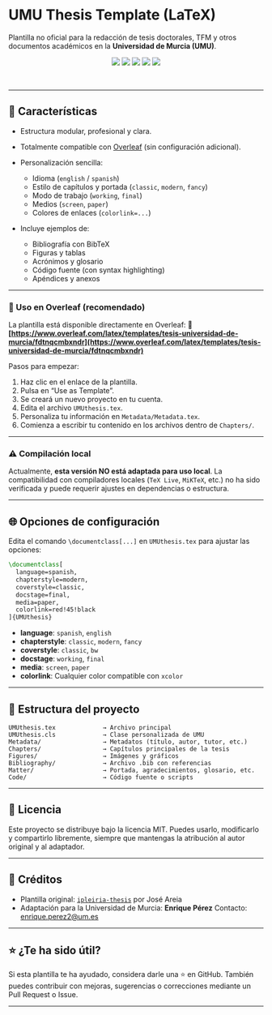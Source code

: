 # UMU Thesis Template (LaTeX)

Plantilla no oficial para la redacción de tesis doctorales, TFM y otros documentos académicos en la **Universidad de Murcia (UMU)**. 

<p align="center">
    <a href="https://www.latex-project.org"><img src="https://img.shields.io/badge/Made%20with-LaTeX-red.svg?style=flat-square"></a>
    <a href="https://www.latex-project.org/lppl/lppl-1-3c"><img src="https://img.shields.io/badge/License-LPPL%20v1.3c-yellow.svg?style=flat-square"></a>
    <a href="https://github.com/enriiquee/umu-thesis/releases"><img src="https://img.shields.io/github/v/tag/enriiquee/umu-thesis?style=flat-square&label=Release&color=8892BF"></a>
    <a href="https://github.com/enriiquee/umu-thesis/graphs/commit-activity"><img src="https://img.shields.io/badge/Maintained-Yes-brightgreen.svg?style=flat-square"></a>
    <a href=""><img src="https://img.shields.io/badge/Build-Passing-brightgreen.svg?style=flat-square"></a>
</p>
<br/>

---

## 🎯 Características

* Estructura modular, profesional y clara.
* Totalmente compatible con [Overleaf](https://www.overleaf.com) (sin configuración adicional).
* Personalización sencilla:

  * Idioma (`english` / `spanish`)
  * Estilo de capítulos y portada (`classic`, `modern`, `fancy`)
  * Modo de trabajo (`working`, `final`)
  * Medios (`screen`, `paper`)
  * Colores de enlaces (`colorlink=...`)
* Incluye ejemplos de:

  * Bibliografía con BibTeX
  * Figuras y tablas
  * Acrónimos y glosario
  * Código fuente (con syntax highlighting)
  * Apéndices y anexos

---

### 🚀 Uso en Overleaf (recomendado)

La plantilla está disponible directamente en Overleaf:
🔗 **[https://www.overleaf.com/latex/templates/tesis-universidad-de-murcia/fdtnqcmbxndr](https://www.overleaf.com/latex/templates/tesis-universidad-de-murcia/fdtnqcmbxndr)**

Pasos para empezar:

1. Haz clic en el enlace de la plantilla.
2. Pulsa en “Use as Template”.
3. Se creará un nuevo proyecto en tu cuenta.
4. Edita el archivo `UMUthesis.tex`.
5. Personaliza tu información en `Metadata/Metadata.tex`.
6. Comienza a escribir tu contenido en los archivos dentro de `Chapters/`.

---

### ⚠️ Compilación local

Actualmente, **esta versión NO está adaptada para uso local**.
La compatibilidad con compiladores locales (`TeX Live`, `MiKTeX`, etc.) no ha sido verificada y puede requerir ajustes en dependencias o estructura.

---

## 🌐 Opciones de configuración

Edita el comando `\documentclass[...]` en `UMUthesis.tex` para ajustar las opciones:

```latex
\documentclass[
  language=spanish,
  chapterstyle=modern,
  coverstyle=classic,
  docstage=final,
  media=paper,
  colorlink=red!45!black
]{UMUthesis}
```

* **language**: `spanish`, `english`
* **chapterstyle**: `classic`, `modern`, `fancy`
* **coverstyle**: `classic`, `bw`
* **docstage**: `working`, `final`
* **media**: `screen`, `paper`
* **colorlink**: Cualquier color compatible con `xcolor`

---

## 📁 Estructura del proyecto

```
UMUthesis.tex             → Archivo principal
UMUthesis.cls             → Clase personalizada de UMU
Metadata/                 → Metadatos (título, autor, tutor, etc.)
Chapters/                 → Capítulos principales de la tesis
Figures/                  → Imágenes y gráficos
Bibliography/             → Archivo .bib con referencias
Matter/                   → Portada, agradecimientos, glosario, etc.
Code/                     → Código fuente o scripts
```

---

## 📄 Licencia

Este proyecto se distribuye bajo la licencia MIT. Puedes usarlo, modificarlo y compartirlo libremente, siempre que mantengas la atribución al autor original y al adaptador.

---

## 🙏 Créditos

* Plantilla original: [`ipleiria-thesis`](https://github.com/joseareia/ipleiria-thesis) por José Areia
* Adaptación para la Universidad de Murcia: **Enrique Pérez**
  Contacto: [enrique.perez2@um.es](mailto:enrique.perez2@um.es)

---

## ⭐ ¿Te ha sido útil?

Si esta plantilla te ha ayudado, considera darle una ⭐ en GitHub. También puedes contribuir con mejoras, sugerencias o correcciones mediante un Pull Request o Issue.

---


